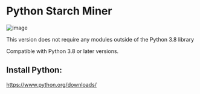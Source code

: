 # Python Starch Miner
![image](https://user-images.githubusercontent.com/21150449/172701829-1cb729e5-194d-4785-be02-7f64ba1000ad.png)

This version does not require any modules outside of the Python 3.8 library

Compatible with Python 3.8 or later versions.

## Install Python:
https://www.python.org/downloads/

